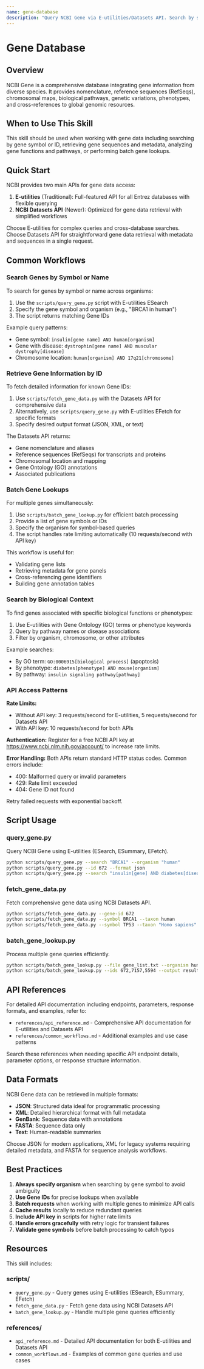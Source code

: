 ```yaml
---
name: gene-database
description: "Query NCBI Gene via E-utilities/Datasets API. Search by symbol/ID, retrieve gene info (RefSeqs, GO, locations, phenotypes), batch lookups, for gene annotation and functional analysis."
---
```


# Gene Database

## Overview

NCBI Gene is a comprehensive database integrating gene information from diverse species. It provides nomenclature, reference sequences (RefSeqs), chromosomal maps, biological pathways, genetic variations, phenotypes, and cross-references to global genomic resources.

## When to Use This Skill

This skill should be used when working with gene data including searching by gene symbol or ID, retrieving gene sequences and metadata, analyzing gene functions and pathways, or performing batch gene lookups.

## Quick Start

NCBI provides two main APIs for gene data access:

1. **E-utilities** (Traditional): Full-featured API for all Entrez databases with flexible querying
2. **NCBI Datasets API** (Newer): Optimized for gene data retrieval with simplified workflows

Choose E-utilities for complex queries and cross-database searches. Choose Datasets API for straightforward gene data retrieval with metadata and sequences in a single request.

## Common Workflows

### Search Genes by Symbol or Name

To search for genes by symbol or name across organisms:

1. Use the `scripts/query_gene.py` script with E-utilities ESearch
2. Specify the gene symbol and organism (e.g., "BRCA1 in human")
3. The script returns matching Gene IDs

Example query patterns:
- Gene symbol: `insulin[gene name] AND human[organism]`
- Gene with disease: `dystrophin[gene name] AND muscular dystrophy[disease]`
- Chromosome location: `human[organism] AND 17q21[chromosome]`

### Retrieve Gene Information by ID

To fetch detailed information for known Gene IDs:

1. Use `scripts/fetch_gene_data.py` with the Datasets API for comprehensive data
2. Alternatively, use `scripts/query_gene.py` with E-utilities EFetch for specific formats
3. Specify desired output format (JSON, XML, or text)

The Datasets API returns:
- Gene nomenclature and aliases
- Reference sequences (RefSeqs) for transcripts and proteins
- Chromosomal location and mapping
- Gene Ontology (GO) annotations
- Associated publications

### Batch Gene Lookups

For multiple genes simultaneously:

1. Use `scripts/batch_gene_lookup.py` for efficient batch processing
2. Provide a list of gene symbols or IDs
3. Specify the organism for symbol-based queries
4. The script handles rate limiting automatically (10 requests/second with API key)

This workflow is useful for:
- Validating gene lists
- Retrieving metadata for gene panels
- Cross-referencing gene identifiers
- Building gene annotation tables

### Search by Biological Context

To find genes associated with specific biological functions or phenotypes:

1. Use E-utilities with Gene Ontology (GO) terms or phenotype keywords
2. Query by pathway names or disease associations
3. Filter by organism, chromosome, or other attributes

Example searches:
- By GO term: `GO:0006915[biological process]` (apoptosis)
- By phenotype: `diabetes[phenotype] AND mouse[organism]`
- By pathway: `insulin signaling pathway[pathway]`

### API Access Patterns

**Rate Limits:**
- Without API key: 3 requests/second for E-utilities, 5 requests/second for Datasets API
- With API key: 10 requests/second for both APIs

**Authentication:**
Register for a free NCBI API key at https://www.ncbi.nlm.nih.gov/account/ to increase rate limits.

**Error Handling:**
Both APIs return standard HTTP status codes. Common errors include:
- 400: Malformed query or invalid parameters
- 429: Rate limit exceeded
- 404: Gene ID not found

Retry failed requests with exponential backoff.

## Script Usage

### query_gene.py

Query NCBI Gene using E-utilities (ESearch, ESummary, EFetch).

```bash
python scripts/query_gene.py --search "BRCA1" --organism "human"
python scripts/query_gene.py --id 672 --format json
python scripts/query_gene.py --search "insulin[gene] AND diabetes[disease]"
```

### fetch_gene_data.py

Fetch comprehensive gene data using NCBI Datasets API.

```bash
python scripts/fetch_gene_data.py --gene-id 672
python scripts/fetch_gene_data.py --symbol BRCA1 --taxon human
python scripts/fetch_gene_data.py --symbol TP53 --taxon "Homo sapiens" --output json
```

### batch_gene_lookup.py

Process multiple gene queries efficiently.

```bash
python scripts/batch_gene_lookup.py --file gene_list.txt --organism human
python scripts/batch_gene_lookup.py --ids 672,7157,5594 --output results.json
```

## API References

For detailed API documentation including endpoints, parameters, response formats, and examples, refer to:

- `references/api_reference.md` - Comprehensive API documentation for E-utilities and Datasets API
- `references/common_workflows.md` - Additional examples and use case patterns

Search these references when needing specific API endpoint details, parameter options, or response structure information.

## Data Formats

NCBI Gene data can be retrieved in multiple formats:

- **JSON**: Structured data ideal for programmatic processing
- **XML**: Detailed hierarchical format with full metadata
- **GenBank**: Sequence data with annotations
- **FASTA**: Sequence data only
- **Text**: Human-readable summaries

Choose JSON for modern applications, XML for legacy systems requiring detailed metadata, and FASTA for sequence analysis workflows.

## Best Practices

1. **Always specify organism** when searching by gene symbol to avoid ambiguity
2. **Use Gene IDs** for precise lookups when available
3. **Batch requests** when working with multiple genes to minimize API calls
4. **Cache results** locally to reduce redundant queries
5. **Include API key** in scripts for higher rate limits
6. **Handle errors gracefully** with retry logic for transient failures
7. **Validate gene symbols** before batch processing to catch typos

## Resources

This skill includes:

### scripts/
- `query_gene.py` - Query genes using E-utilities (ESearch, ESummary, EFetch)
- `fetch_gene_data.py` - Fetch gene data using NCBI Datasets API
- `batch_gene_lookup.py` - Handle multiple gene queries efficiently

### references/
- `api_reference.md` - Detailed API documentation for both E-utilities and Datasets API
- `common_workflows.md` - Examples of common gene queries and use cases
